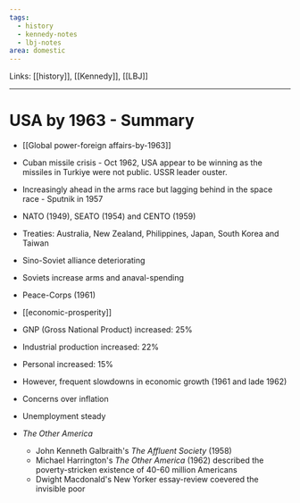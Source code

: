 ```yaml
---
tags:
  - history
  - kennedy-notes
  - lbj-notes
area: domestic
---
```


Links: [[history]], [[Kennedy]], [[LBJ]]

***

# USA by 1963 - Summary

- [[Global power-foreign affairs-by-1963]]

- Cuban missile crisis - Oct 1962, USA appear to be winning as the missiles in Turkiye were not public. USSR leader ouster.
- Increasingly ahead in the arms race but lagging behind in the space race - Sputnik in 1957
- NATO (1949), SEATO (1954) and CENTO (1959)
- Treaties: Australia, New Zealand, Philippines, Japan, South Korea and Taiwan
- Sino-Soviet alliance deteriorating
- Soviets increase arms and anaval-spending
- Peace-Corps (1961)

- [[economic-prosperity]]

- GNP (Gross National Product) increased: 25%
- Industrial production increased: 22%
- Personal increased: 15%
- However, frequent slowdowns in economic growth (1961 and lade 1962)
- Concerns over inflation
- Unemployment steady

- *The Other America*
	- John Kenneth Galbraith's *The Affluent Society* (1958)
	- Michael Harrington's *The Other America* (1962) described the poverty-stricken existence of 40-60 million Americans
	- Dwight Macdonald's New Yorker essay-review coevered the invisible poor
